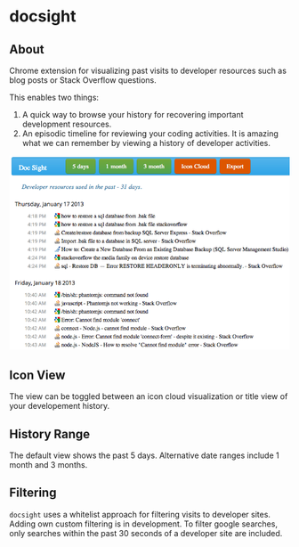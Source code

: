 docsight
==============

## About
Chrome extension for visualizing past visits to developer resources such as blog posts or Stack Overflow questions.

This enables two things:
1) A quick way to browse your history for recovering important development resources. 
2) An episodic timeline for reviewing your coding activities.  It is amazing what we can remember by viewing a history
of developer activities.

![Screenshot](https://github.com/chrisparnin/docsight/raw/master/docs/docSightTitleView.png)

## Icon View
The view can be toggled between an icon cloud visualization or title view of your developement history.

## History Range
The default view shows the past 5 days.  Alternative date ranges include 1 month and 3 months.

## Filtering

`docsight` uses a whitelist approach for filtering visits to developer sites.  Adding own custom filtering is in development.
To filter google searches, only searches within the past 30 seconds of a developer site are included.

